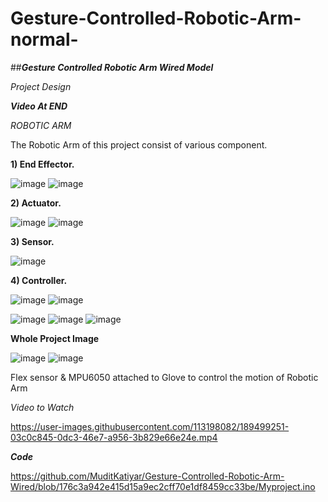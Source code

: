 # Gesture-Controlled-Robotic-Arm-normal-

##_**Gesture Controlled Robotic Arm Wired Model**_

_Project Design_

_**Video At END**_

_ROBOTIC ARM_


The Robotic Arm of this project consist of various component.

**1) End Effector.**

![image](https://user-images.githubusercontent.com/113198082/189498488-69e559d7-0b3d-4bca-a646-939a0be85084.png)
![image](https://user-images.githubusercontent.com/113198082/189498519-370e6205-096f-4f33-b309-423f647a144f.png)



**2) Actuator.**

![image](https://user-images.githubusercontent.com/113198082/189498544-edbabe96-5ee3-480d-860a-8116b60fab85.png)
![image](https://user-images.githubusercontent.com/113198082/189498708-aa98d227-4242-4ccd-b6ba-61b1f3116006.png)


**3) Sensor.**

![image](https://user-images.githubusercontent.com/113198082/189498665-6d5093c7-777b-48da-b564-1dcc6f236b42.png)



**4) Controller.**

![image](https://user-images.githubusercontent.com/113198082/189498564-0aa4b7d9-3175-47a2-af12-dab539293d72.png)
![image](https://user-images.githubusercontent.com/113198082/189498724-990865a8-d6e2-4be1-8389-593f64b7f9c5.png)





![image](https://user-images.githubusercontent.com/113198082/189498327-ecb4988f-2867-4e43-9064-787618c42925.png)
![image](https://user-images.githubusercontent.com/113198082/189498407-ed95c33c-a604-4952-8e54-617bc507cd70.png)
![image](https://user-images.githubusercontent.com/113198082/189498416-668cfd2f-0726-4fed-99a6-effdda904a54.png)


**Whole Project Image**

![image](https://user-images.githubusercontent.com/113198082/189498599-2ae94b4a-1930-4838-bb50-fa2cb759bb9f.png)
![image](https://user-images.githubusercontent.com/113198082/189498607-3a003ccd-df41-445d-9c13-f6291fc318e9.png)

Flex sensor & MPU6050 attached to Glove to control the motion of Robotic Arm

_Video to Watch_


https://user-images.githubusercontent.com/113198082/189499251-03c0c845-0dc3-46e7-a956-3b829e66e24e.mp4


**_Code_**

https://github.com/MuditKatiyar/Gesture-Controlled-Robotic-Arm-Wired/blob/176c3a942e415d15a9ec2cff70e1df8459cc33be/Myproject.ino
